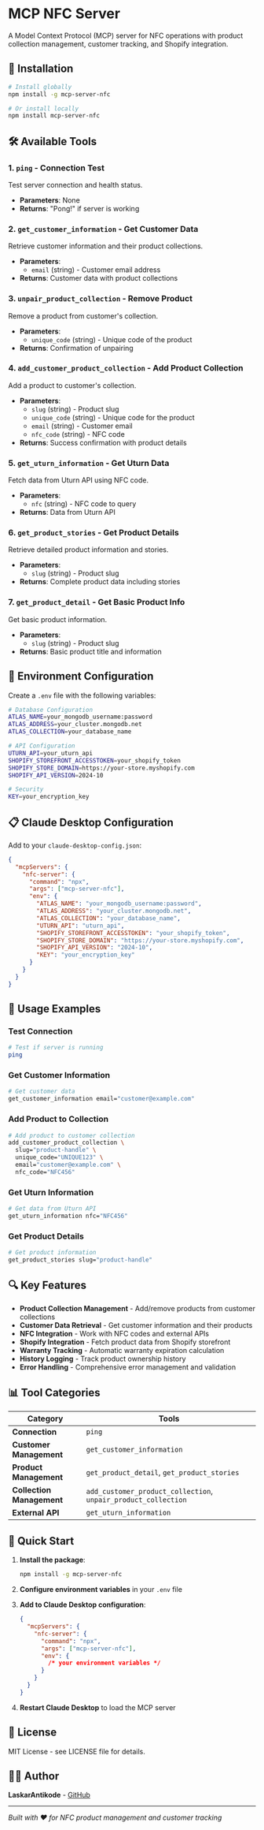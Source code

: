 # MCP NFC Server

A Model Context Protocol (MCP) server for NFC operations with product collection management, customer tracking, and Shopify integration.

## 🚀 Installation

```bash
# Install globally
npm install -g mcp-server-nfc

# Or install locally
npm install mcp-server-nfc
```

## 🛠️ Available Tools

### 1. **`ping`** - Connection Test

Test server connection and health status.

- **Parameters**: None
- **Returns**: "Pong!" if server is working

### 2. **`get_customer_information`** - Get Customer Data

Retrieve customer information and their product collections.

- **Parameters**:
  - `email` (string) - Customer email address
- **Returns**: Customer data with product collections

### 3. **`unpair_product_collection`** - Remove Product

Remove a product from customer's collection.

- **Parameters**:
  - `unique_code` (string) - Unique code of the product
- **Returns**: Confirmation of unpairing

### 4. **`add_customer_product_collection`** - Add Product Collection

Add a product to customer's collection.

- **Parameters**:
  - `slug` (string) - Product slug
  - `unique_code` (string) - Unique code for the product
  - `email` (string) - Customer email
  - `nfc_code` (string) - NFC code
- **Returns**: Success confirmation with product details

### 5. **`get_uturn_information`** - Get Uturn Data

Fetch data from Uturn API using NFC code.

- **Parameters**:
  - `nfc` (string) - NFC code to query
- **Returns**: Data from Uturn API

### 6. **`get_product_stories`** - Get Product Details

Retrieve detailed product information and stories.

- **Parameters**:
  - `slug` (string) - Product slug
- **Returns**: Complete product data including stories

### 7. **`get_product_detail`** - Get Basic Product Info

Get basic product information.

- **Parameters**:
  - `slug` (string) - Product slug
- **Returns**: Basic product title and information

## 🔧 Environment Configuration

Create a `.env` file with the following variables:

```bash
# Database Configuration
ATLAS_NAME=your_mongodb_username:password
ATLAS_ADDRESS=your_cluster.mongodb.net
ATLAS_COLLECTION=your_database_name

# API Configuration
UTURN_API=your_uturn_api
SHOPIFY_STOREFRONT_ACCESSTOKEN=your_shopify_token
SHOPIFY_STORE_DOMAIN=https://your-store.myshopify.com
SHOPIFY_API_VERSION=2024-10

# Security
KEY=your_encryption_key
```

## 📋 Claude Desktop Configuration

Add to your `claude-desktop-config.json`:

```json
{
  "mcpServers": {
    "nfc-server": {
      "command": "npx",
      "args": ["mcp-server-nfc"],
      "env": {
        "ATLAS_NAME": "your_mongodb_username:password",
        "ATLAS_ADDRESS": "your_cluster.mongodb.net",
        "ATLAS_COLLECTION": "your_database_name",
        "UTURN_API": "uturn_api",
        "SHOPIFY_STOREFRONT_ACCESSTOKEN": "your_shopify_token",
        "SHOPIFY_STORE_DOMAIN": "https://your-store.myshopify.com",
        "SHOPIFY_API_VERSION": "2024-10",
        "KEY": "your_encryption_key"
      }
    }
  }
}
```

## 🎯 Usage Examples

### Test Connection

```bash
# Test if server is running
ping
```

### Get Customer Information

```bash
# Get customer data
get_customer_information email="customer@example.com"
```

### Add Product to Collection

```bash
# Add product to customer collection
add_customer_product_collection \
  slug="product-handle" \
  unique_code="UNIQUE123" \
  email="customer@example.com" \
  nfc_code="NFC456"
```

### Get Uturn Information

```bash
# Get data from Uturn API
get_uturn_information nfc="NFC456"
```

### Get Product Details

```bash
# Get product information
get_product_stories slug="product-handle"
```

## 🔍 Key Features

- **Product Collection Management** - Add/remove products from customer collections
- **Customer Data Retrieval** - Get customer information and their products
- **NFC Integration** - Work with NFC codes and external APIs
- **Shopify Integration** - Fetch product data from Shopify storefront
- **Warranty Tracking** - Automatic warranty expiration calculation
- **History Logging** - Track product ownership history
- **Error Handling** - Comprehensive error management and validation

## 📊 Tool Categories

| Category                  | Tools                                                          |
| ------------------------- | -------------------------------------------------------------- |
| **Connection**            | `ping`                                                         |
| **Customer Management**   | `get_customer_information`                                     |
| **Product Management**    | `get_product_detail`, `get_product_stories`                    |
| **Collection Management** | `add_customer_product_collection`, `unpair_product_collection` |
| **External API**          | `get_uturn_information`                                        |

## 🚀 Quick Start

1. **Install the package**:

   ```bash
   npm install -g mcp-server-nfc
   ```

2. **Configure environment variables** in your `.env` file

3. **Add to Claude Desktop configuration**:

   ```json
   {
     "mcpServers": {
       "nfc-server": {
         "command": "npx",
         "args": ["mcp-server-nfc"],
         "env": {
           /* your environment variables */
         }
       }
     }
   }
   ```

4. **Restart Claude Desktop** to load the MCP server

## 📄 License

MIT License - see LICENSE file for details.

## 👨‍💻 Author

**LaskarAntikode** - [GitHub](https://github.com/laskar-ksatria)

---

_Built with ❤️ for NFC product management and customer tracking_
